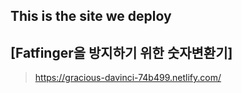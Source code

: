 ## This is the site we deploy

## [Fatfinger을 방지하기 위한 숫자변환기]

>https://gracious-davinci-74b499.netlify.com/
